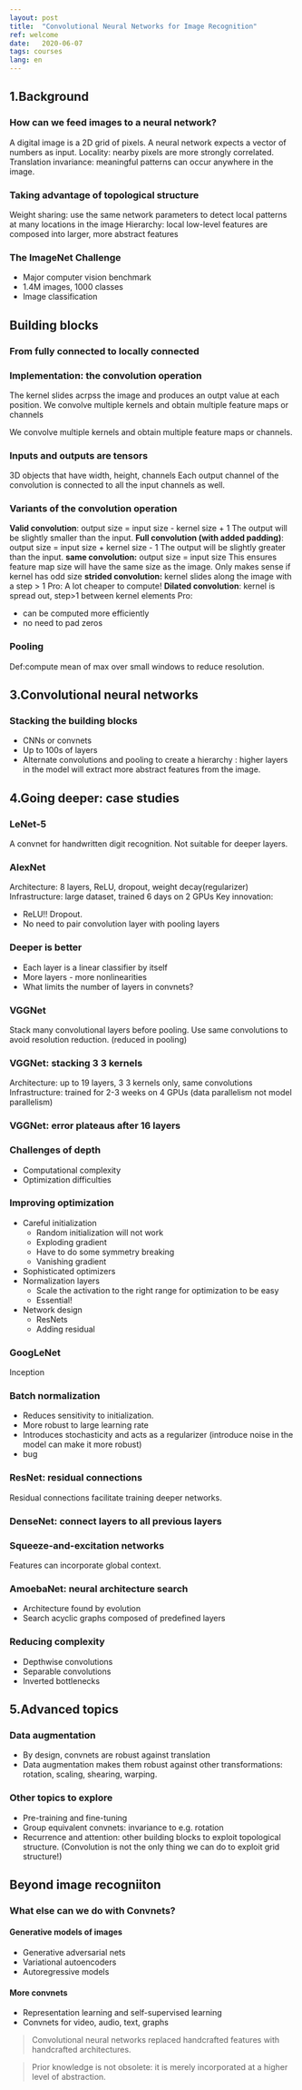 ```yaml
---
layout: post
title:  "Convolutional Neural Networks for Image Recognition"
ref: welcome
date:   2020-06-07
tags: courses
lang: en
---
```

## 1.Background
### How can we feed images to a neural network?
A digital image is a 2D grid of pixels.
A neural network expects a vector of numbers as input.
Locality: nearby pixels are more strongly correlated.
Translation invariance: meaningful patterns can occur anywhere in the image.
### Taking advantage of topological structure
Weight sharing: use the same network parameters to detect local patterns at many locations in the image
Hierarchy: local low-level features are composed into larger, more abstract features
### The ImageNet Challenge
- Major computer vision benchmark
- 1.4M images, 1000 classes
- Image classification

## Building blocks
### From fully connected to locally connected
### Implementation: the convolution operation
The kernel slides acrpss the image and produces an outpt value at each position.
We convolve multiple kernels and obtain multiple feature maps or channels

We convolve multiple kernels and obtain multiple feature maps or channels.

### Inputs and outputs are tensors
3D objects that have width, height, channels
Each output channel of the convolution is connected to all the input channels as well.
### Variants of the convolution operation
**Valid convolution**: output size = input size - kernel size + 1
The output will be slightly smaller than the input.
**Full convolution (with added padding)**:
output size = input size + kernel size - 1
The output will be slightly greater than the input.
**same convolution:** output size = input size
This ensures feature map size will have the same size as the image.
Only makes sense if kernel has odd size
**strided convolution:** kernel slides along the image with a step > 1
Pro: A lot cheaper to compute!
**Dilated convolution**: kernel is spread out, step>1 between kernel elements
Pro: 
- can be computed more efficiently
- no need to pad zeros
### Pooling
Def:compute mean of max over small windows to reduce resolution.


## 3.Convolutional neural networks
### Stacking the building blocks
- CNNs or convnets
- Up to 100s of layers
- Alternate convolutions and pooling to create a hierarchy : higher layers in the model will extract more abstract features from the image.
### 
## 4.Going deeper: case studies
### LeNet-5
A convnet for handwritten digit recognition.
Not suitable for deeper layers.
### AlexNet
Architecture: 8 layers, ReLU, dropout, weight decay(regularizer)
Infrastructure: large dataset, trained 6 days on 2 GPUs
Key innovation:
- ReLU!! Dropout.
- No need to pair convolution layer with pooling layers

### Deeper is better
- Each layer is a linear classifier by itself
- More layers - more nonlinearities
- What limits the number of layers in convnets?

### VGGNet
Stack many convolutional layers before pooling. Use same convolutions to avoid resolution reduction. (reduced in pooling)
### VGGNet: stacking 3 3 kernels
Architecture: up to 19 layers, 3 3 kernels only, same convolutions
Infrastructure: trained for 2-3 weeks on 4 GPUs (data parallelism not model parallelism)
### VGGNet: error plateaus after 16 layers
### Challenges of depth
- Computational complexity
- Optimization difficulties
### Improving optimization
- Careful initialization
    - Random initialization will not work
    - Exploding gradient
    - Have to do some symmetry breaking
    - Vanishing gradient
- Sophisticated optimizers
- Normalization layers
    - Scale the activation to the right range for optimization to be easy
    - Essential!
- Network design
    - ResNets
    - Adding residual 
### GoogLeNet
Inception
### Batch normalization
- Reduces sensitivity to initialization.
- More robust to large learning rate
- Introduces stochasticity and acts as a regularizer (introduce noise in the model can make it more robust)
- bug
### ResNet: residual connections
Residual connections facilitate training deeper networks.
### DenseNet: connect layers to all previous layers
### Squeeze-and-excitation networks
Features can incorporate global context.
### AmoebaNet: neural architecture search
- Architecture found by evolution
- Search acyclic graphs composed of predefined layers
### Reducing complexity
- Depthwise convolutions
- Separable convolutions
- Inverted bottlenecks 

## 5.Advanced topics
### Data augmentation
- By design, convnets are robust against translation
- Data augmentation makes them robust against other transformations: rotation, scaling, shearing, warping.
### Other topics to explore
- Pre-training and fine-tuning
- Group equivalent convnets: invariance to e.g. rotation
- Recurrence and attention: other building blocks to exploit topological structure. (Convolution is not the only thing we can do to exploit grid structure!)
## Beyond image recogniiton
### What else can we do with Convnets?
#### Generative models of images
- Generative adversarial nets
- Variational autoencoders
- Autoregressive models
#### More convnets
- Representation learning and self-supervised learning
- Convnets for video, audio, text, graphs

> Convolutional neural networks replaced handcrafted features with handcrafted architectures.

> Prior knowledge is not obsolete: it is merely incorporated at a higher level of abstraction.